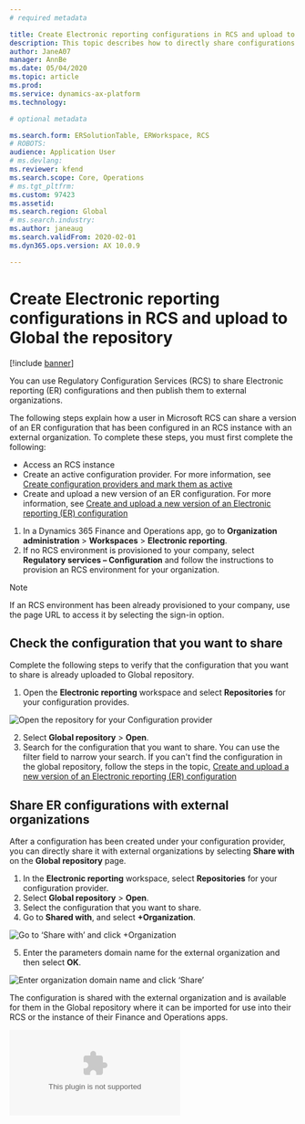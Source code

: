 ```yaml
---
# required metadata

title: Create Electronic reporting configurations in RCS and upload to the Global repository
description: This topic describes how to directly share configurations in the RCS/Global repository with external organizations.
author: JaneA07      
manager: AnnBe
ms.date: 05/04/2020
ms.topic: article
ms.prod: 
ms.service: dynamics-ax-platform
ms.technology: 

# optional metadata

ms.search.form: ERSolutionTable, ERWorkspace, RCS
# ROBOTS: 
audience: Application User
# ms.devlang: 
ms.reviewer: kfend
ms.search.scope: Core, Operations
# ms.tgt_pltfrm: 
ms.custom: 97423
ms.assetid: 
ms.search.region: Global
# ms.search.industry: 
ms.author: janeaug
ms.search.validFrom: 2020-02-01
ms.dyn365.ops.version: AX 10.0.9

---
```


# Create Electronic reporting configurations in RCS and upload to Global the repository 

[!include [banner](../includes/banner.md)]

You can use Regulatory Configuration Services (RCS) to share Electronic reporting (ER) configurations and then publish them to external organizations.

The following steps explain how a user in Microsoft RCS can share a version of an ER configuration that has been configured in an RCS instance with an external organization. To complete these steps, you must first complete the following:

- Access an RCS instance
- Create an active configuration provider. For more information, see [Create configuration providers and mark them as active](../../fin-ops-core/dev-itpro/analytics/er-configuration-provider-mark-it-active-2016-11.md)
- Create and upload a new version of an ER configuration. For more information, see [Create and upload a new version of an Electronic reporting (ER) configuration](rcs-global-repo-upload.md)

1. In a Dynamics 365 Finance and Operations app, go to **Organization administration** > **Workspaces** > **Electronic reporting**.
2. If no RCS environment is provisioned to your company, select **Regulatory services – Configuration** and follow the instructions to provision an RCS environment for your organization.

> [!NOTE]
> If an RCS environment has been already provisioned to your company, use the page URL to access it by selecting the sign-in option.

## Check the configuration that you want to share 
Complete the following steps to verify that the configuration that you want to share is already uploaded to Global repository.

1. Open the **Electronic reporting** workspace and select **Repositories** for your configuration provides. 

![Open the repository for your Configuration provider](https://github.com/MicrosoftDocs/Dynamics-365-Operations/blob/Janeaug_RCSdocs/articles/finance/localizations/media/1_RCS_Repo_for_config_provider.JPG)

2. Select **Global repository** > **Open**.
3. Search for the configuration that you want to share. You can use the filter field to narrow your search.
If you can't find the configuration in the global repository, follow the steps in the topic, [Create and upload a new version of an Electronic reporting (ER) configuration](rcs-global-repo-upload.md)

## Share ER configurations with external organizations

After a configuration has been created under your configuration provider, you can directly share it with external organizations by selecting **Share with** on the **Global repository** page.
1. In the **Electronic reporting** workspace, select **Repositories** for your configuration provider.
2. Select **Global repository** > **Open**. 
3. Select the configuration that you want to share. 
4. Go to **Shared with**, and select **+Organization**.

![Go to ‘Share with’ and click +Organization](https://github.com/MicrosoftDocs/Dynamics-365-Operations/blob/Janeaug_RCSdocs/articles/finance/localizations/media/1_RCS_Repo_for_Share_with_org.JPG)

5. Enter the parameters domain name for the external organization and then select **OK**.

![Enter organization domain name and click ‘Share’](https://github.com/MicrosoftDocs/Dynamics-365-Operations/blob/Janeaug_RCSdocs/articles/finance/localizations/media/1_RCS_Repo_for_Share_with_form.JPG)

The configuration is shared with the external organization and is available for them in the Global repository where it can be imported for use into their RCS or the instance of their Finance and Operations apps.

![Configuration is ‘shared with’](https://github.com/MicrosoftDocs/Dynamics-365-Operations/blob/Janeaug_RCSdocs/articles/finance/localizations/media/1_RCS_Repo_for_Share_with_test.com)


